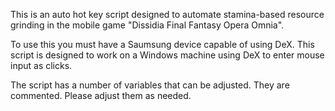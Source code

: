 This is an auto hot key script designed to automate stamina-based resource grinding in the mobile game "Dissidia Final Fantasy Opera Omnia".

To use this you must have a Saumsung device capable of using DeX. This script is designed to work on a Windows machine using DeX to enter mouse input as clicks.

The script has a number of variables that can be adjusted. They are commented. Please adjust them as needed.